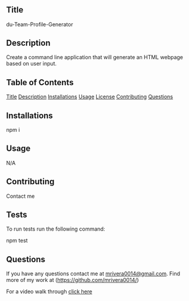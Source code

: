 # 
    
 ## Title
 du-Team-Profile-Generator


## Description
Create a command line application that will generate an HTML webpage based on user input.

## Table of Contents
[Title](##Title)
[Description](##Description)
[Installations](##Installations)
[Usage](##Usage)
[License](##License)
[Contributing](##Contributing)
[Questions](##Questions)




## Installations
npm i


## Usage
N/A


## Contributing
Contact me

## Tests
To run tests run the following command:

npm test

## Questions
If you have any questions contact me at mrivera0014@gmail.com.
Find more of my work at (https://github.com/mrivera0014/)

For a video walk through [click here](https://drive.google.com/file/d/1SKZAqFfa_YENvFkwu_kWzDVFADJLZq5D/view)